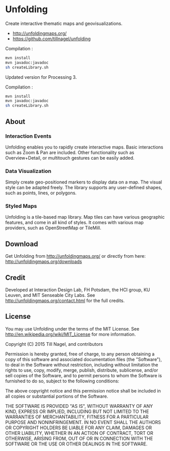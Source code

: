 # Unfolding
Create interactive thematic maps and geovisualizations.

* <http://unfoldingmaps.org/>
* <https://github.com/tillnagel/unfolding>

Compilation :

``` bash
mvn install
mvn javadoc:javadoc
sh createLibrary.sh
```

Updated version for Processing 3.

Compilation :

``` bash
mvn install
mvn javadoc:javadoc
sh createLibrary.sh
```


## About
### Interaction Events
Unfolding enables you to rapidly create interactive maps. Basic interactions
such as Zoom & Pan are included. Other functionality such as Overview+Detail,
or multitouch gestures can be easily added.

### Data Visualization
Simply create geo-positioned markers to display data on a map. The visual style
can be adapted freely. The library supports any user-defined shapes, such as
points, lines, or polygons.

### Styled Maps
Unfolding is a tile-based map library. Map tiles can have various geographic
features, and come in all kind of styles. It comes with various map providers,
such as OpenStreetMap or TileMill.


## Download
Get Unfolding from <http://unfoldingmaps.org/> or directly from here: http://unfoldingmaps.org/downloads


## Credit
Developed at Interaction Design Lab, FH Potsdam, the HCI group, KU Leuven, and MIT Senseable City Labs.
See http://unfoldingmaps.org/contact.html for the full credits.


## License

You may use Unfolding under the terms of the MIT License. See http://en.wikipedia.org/wiki/MIT_License for more information.


Copyright (C) 2015 Till Nagel, and contributors

Permission is hereby granted, free of charge, to any person obtaining a copy
of this software and associated documentation files (the "Software"), to deal
in the Software without restriction, including without limitation the rights
to use, copy, modify, merge, publish, distribute, sublicense, and/or sell
copies of the Software, and to permit persons to whom the Software is
furnished to do so, subject to the following conditions:

The above copyright notice and this permission notice shall be included in
all copies or substantial portions of the Software.

THE SOFTWARE IS PROVIDED "AS IS", WITHOUT WARRANTY OF ANY KIND, EXPRESS OR
IMPLIED, INCLUDING BUT NOT LIMITED TO THE WARRANTIES OF MERCHANTABILITY,
FITNESS FOR A PARTICULAR PURPOSE AND NONINFRINGEMENT. IN NO EVENT SHALL THE
AUTHORS OR COPYRIGHT HOLDERS BE LIABLE FOR ANY CLAIM, DAMAGES OR OTHER
LIABILITY, WHETHER IN AN ACTION OF CONTRACT, TORT OR OTHERWISE, ARISING FROM,
 OUT OF OR IN CONNECTION WITH THE SOFTWARE OR THE USE OR OTHER DEALINGS IN
 THE SOFTWARE.
